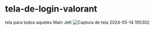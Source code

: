 # tela-de-login-valorant
tela para todos aqueles Main Jett
![Captura de tela 2024-05-14 195302](https://github.com/luisdavi485/tela-de-login-valorant/assets/134106664/6a12e5a3-0e3c-4461-b4d4-b66374ae42de)
